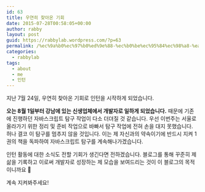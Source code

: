 ```yaml
---
id: 63
title: 우연히 찾아온 기회
date: 2015-07-28T00:58:05+00:00
author: rabby
layout: post
guid: https://rabbylab.wordpress.com/?p=63
permalink: /%ec%9a%b0%ec%97%b0%ed%9e%88-%ec%b0%be%ec%95%84%ec%98%a8-%ea%b8%b0%ed%9a%8c/
categories:
  - rabbylab
tags:
  - about
  - me
  - 인턴
---
```

지난 7월 24일, 우연히 찾아온 기회로 인턴을 시작하게 되었습니다.

**오는 8월 1일부터 강남에 있는 신생업체에서 개발자로 일하게 되었습니다.** 때문에 기존에 진행하던 자바스크립트 탐구 작업이 다소 더뎌질 것 같습니다. 우선 이번주는 서울로 올라가기 위한 정리 및 준비 작업으로 바빠서 탐구 작업에 전혀 손을 대지 못했습니다. 허나 결코 이 탐구를 멈추지 않을 것입니다. 이는 제 자신과의 약속이기에 반드시 지켜 1권의 책을 독파하여 자바스크립트 탐구를 계속해나가겠습니다.

인턴 활동에 대한 소식도 전할 기회가 생긴다면 전하겠습니다. 블로그를 통해 꾸준히 제 삶을 기록하고 이로써 개발자로 성장하는 제 모습을 보여드리는 것이 이 블로그의 목적이니까요 🙂

계속 지켜봐주세요!